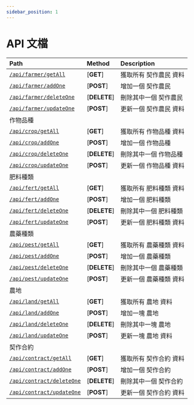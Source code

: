 ```yaml
---
sidebar_position: 1
---
```



# API 文檔


| Path | Method | Description |
| :------ | :------ | :------ |
| [`/api/farmer/getAll`](./farmer/getAll.md) | [**GET**] | 獲取所有 契作農民 資料  
| [`/api/farmer/addOne`](./farmer/addOne.md) | [**POST**] | 增加一個 契作農民  
| [`/api/farmer/deleteOne`](./farmer/deleteOne.md) | [**DELETE**] | 刪除其中一個 契作農民  
| [`/api/farmer/updateOne`](./farmer/updateOne.md) | [**POST**] | 更新一個 契作農民 資料  
| 作物品種 |  |  |
| [`/api/crop/getAll`](./crop/getAll.md) | [**GET**] | 獲取所有 作物品種 資料  
| [`/api/crop/addOne`](./crop/addOne.md) | [**POST**] | 增加一個 作物品種  
| [`/api/crop/deleteOne`](./crop/deleteOne.md) | [**DELETE**] | 刪除其中一個 作物品種  
| [`/api/crop/updateOne`](./crop/updateOne.md) | [**POST**] | 更新一個 作物品種 資料  
| 肥料種類 |  |  |
| [`/api/fert/getAll`](./fert/getAll.md) | [**GET**] | 獲取所有 肥料種類 資料  
| [`/api/fert/addOne`](./fert/addOne.md) | [**POST**] | 增加一個 肥料種類  
| [`/api/fert/deleteOne`](./fert/deleteOne.md) | [**DELETE**] | 刪除其中一個 肥料種類  
| [`/api/fert/updateOne`](./crop/updateOne.md) | [**POST**] | 更新一個 肥料種類 資料  
| 農藥種類 |  |  |
| [`/api/pest/getAll`](./pest/getAll.md) | [**GET**] | 獲取所有 農藥種類 資料  
| [`/api/pest/addOne`](./pest/addOne.md) | [**POST**] | 增加一個 農藥種類  
| [`/api/pest/deleteOne`](./pest/deleteOne.md) | [**DELETE**] | 刪除其中一個 農藥種類  
| [`/api/pest/updateOne`](./crop/updateOne.md) | [**POST**] | 更新一個 農藥種類 資料  
| 農地 |  |  |
| [`/api/land/getAll`](./land/getAll.md) | [**GET**] | 獲取所有 農地 資料  
| [`/api/land/addOne`](./land/addOne.md) | [**POST**] | 增加一塊 農地  
| [`/api/land/deleteOne`](./land/deleteOne.md) | [**DELETE**] | 刪除其中一塊 農地  
| [`/api/land/updateOne`](./land/updateOne.md) | [**POST**] | 更新一塊 農地 資料  
| 契作合約 |  |  |
| [`/api/contract/getAll`](./contract/getAll.md) | [**GET**] | 獲取所有 契作合約 資料  
| [`/api/contract/addOne`](./contract/addOne.md) | [**POST**] | 增加一個 契作合約  
| [`/api/contract/deleteOne`](./contract/deleteOne.md) | [**DELETE**] | 刪除其中一個 契作合約  
| [`/api/contract/updateOne`](./contract/updateOne.md) | [**POST**] | 更新一個 契作合約 資料  


